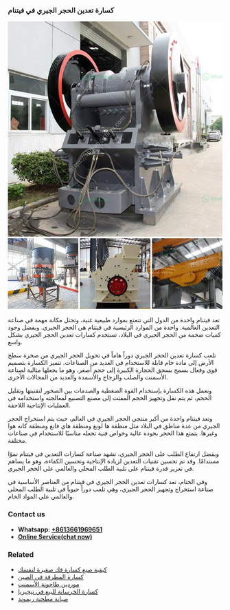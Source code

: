 <h3>كسارة تعدين الحجر الجيري في فيتنام</h3><img src='1701853127.jpg' alt=''><p>تعد فيتنام واحدة من الدول التي تتمتع بموارد طبيعية غنية، وتحتل مكانة مهمة في صناعة التعدين العالمية. واحدة من الموارد الرئيسية في فيتنام هي الحجر الجيري. وبفضل وجود كميات ضخمة من الحجر الجيري في البلاد، تستخدم كسارات تعدين الحجر الجيري بشكل واسع.</p><p>تلعب كسارة تعدين الحجر الجيري دوراً هاماً في تحويل الحجر الجيري من صخرة سطح الأرض إلى مادة خام قابلة للاستخدام في العديد من الصناعات. تتميز الكسارة بتصميم قوي وفعال يسمح بسحق الحجارة الكبيرة إلى حجم أصغر، وهو ما يجعلها مثالية لصناعة الأسمنت والصلب والزجاج والأسمدة والعديد من المجالات الأخرى.</p><p>وتعمل هذه الكسارة بإستخدام القوة الضغطية والصدمات بين الصخور لتفتيتها وتقليل الحجم، ثم يتم نقل وتجهيز الحجم المفتت إلى مصنع التصنيع لمعالجته واستخدامه في العمليات الإنتاجية اللاحقة.</p><p>وتعد فيتنام واحدة من أكبر منتجي الحجر الجيري في العالم، حيث يتم استخراج الحجر الجيري من عدة مناطق في البلاد مثل منطقة ها لونغ ومنطقة هاي فانغ ومنطقة كانه هوا وغيرها. يتمتع هذا الحجر بجودة عالية وخواص فنية تجعله مناسبًا للاستخدام في صناعات مختلفة.</p><p>وبفضل ارتفاع الطلب على الحجر الجيري، تشهد صناعة كسارات التعدين في فيتنام نموًا مستدامًا. وقد تم تحسين تقنيات التعدين لزيادة الإنتاجية وتحسين الكفاءة، وهو ما يساهم في تعزيز قدرة فيتنام على تلبية الطلب المحلي والعالمي على الحجر الجيري.</p><p>وفي الختام، تعد كسارات تعدين الحجر الجيري في فيتنام من العناصر الأساسية في صناعة استخراج وتجهيز الحجر الجيري، وهي تلعب دوراً حيوياً في تلبية الطلب المحلي والعالمي على المواد الخام.</p><h3>Contact us</h3><ul><li><strong>Whatsapp:&nbsp;<a href="https://wa.me/8613661969651">+8613661969651</a></strong></li><li><a href="https://swt.shibang-china.com/?git&amp;zhl&amp;كسارة تعدين الحجر الجيري في فيتنام"><strong>Online Service(chat now)</strong></a></li></ul><h3>Related</h3><ul><li><a href='كيفية صنع كسارة فك صغيرة لنفسك.md'>كيفية صنع كسارة فك صغيرة لنفسك</a></li><li><a href='كسارة المطرقة في الصين.md'>كسارة المطرقة في الصين</a></li><li><a href='موردين طاحونة الأسمنت.md'>موردين طاحونة الأسمنت</a></li><li><a href='كسارة الخرسانة للبيع في نيجيريا.md'>كسارة الخرسانة للبيع في نيجيريا</a></li><li><a href='صيانة مطحنة ريموند.md'>صيانة مطحنة ريموند</a></li></ul>